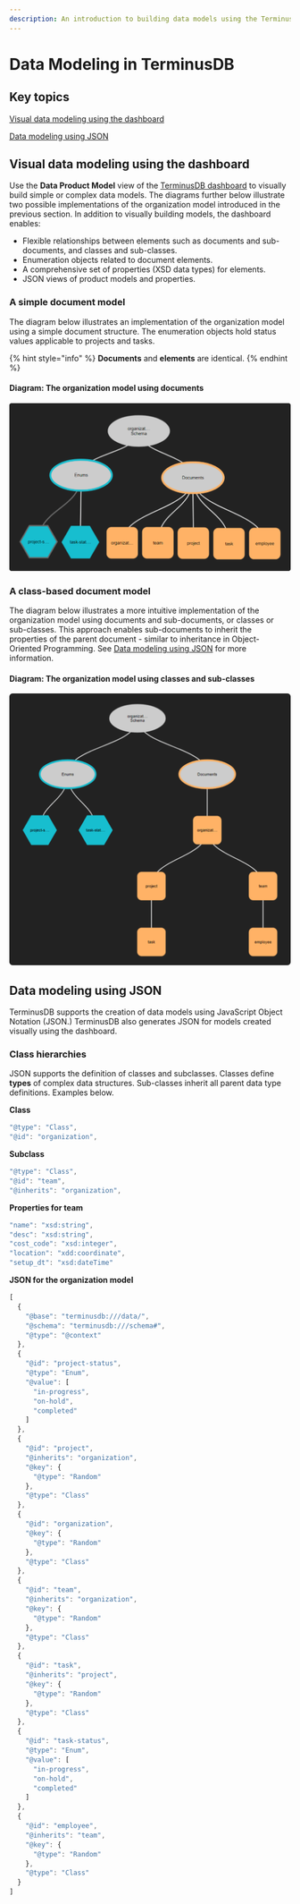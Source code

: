 ```yaml
---
description: An introduction to building data models using the TerminusDB dashboard.
---
```


# Data Modeling in TerminusDB

## Key topics

[Visual data modeling using the dashboard](data-modeling-in-terminusdb.md#visual-data-modeling-using-the-dashboard)

[Data modeling using JSON](data-modeling-in-terminusdb.md#data-modeling-using-json)

## Visual data modeling using the dashboard

Use the **Data Product Model** view of the [TerminusDB dashboard](https://dashboard.terminusdb.com/product\_models) to visually build simple or complex data models. The diagrams further below illustrate two possible implementations of the organization model introduced in the previous section. In addition to visually building models, the dashboard enables:

* Flexible relationships between elements such as documents and sub-documents, and classes and sub-classes.
* Enumeration objects related to document elements.
* A comprehensive set of properties (XSD data types) for elements.
* JSON views of product models and properties.

### A simple document model

The diagram below illustrates an implementation of the organization model using a simple document structure. The enumeration objects hold status values applicable to projects and tasks.

{% hint style="info" %}
**Documents** and **elements** are identical.
{% endhint %}

#### Diagram: The organization model using documents

![](../../../../.gitbook/assets/terminusdb-data-modeling-organization-dashboard-min.png)

### A class-based document model

The diagram below illustrates a more intuitive implementation of the organization model using documents and sub-documents, or classes or sub-classes. This approach enables sub-documents to inherit the properties of the parent document - similar to inheritance in Object-Oriented Programming. See [Data modeling using JSON](data-modeling-in-terminusdb.md#modeling-using-json) for more information.

#### Diagram: The organization model using classes and sub-classes

![](../../../../.gitbook/assets/terminusdb-data-modeling-organization-dashboard-sub-docs-min.png)

## Data modeling using JSON

TerminusDB supports the creation of data models using JavaScript Object Notation (JSON.) TerminusDB also generates JSON for models created visually using the dashboard.

### Class hierarchies

JSON supports the definition of classes and subclasses. Classes define **types** of complex data structures. Sub-classes inherit all parent data type definitions. Examples below.

**Class**

```javascript
"@type": "Class",
"@id": "organization",
```

**Subclass**

```javascript
"@type": "Class",
"@id": "team",
"@inherits": "organization",
```

**Properties for team**

```javascript
"name": "xsd:string",
"desc": "xsd:string",
"cost_code": "xsd:integer",
"location": "xdd:coordinate",
"setup_dt": "xsd:dateTime"
```

**JSON for the organization model**

```javascript
[
  {
    "@base": "terminusdb:///data/",
    "@schema": "terminusdb:///schema#",
    "@type": "@context"
  },
  {
    "@id": "project-status",
    "@type": "Enum",
    "@value": [
      "in-progress",
      "on-hold",
      "completed"
    ]
  },
  {
    "@id": "project",
    "@inherits": "organization",
    "@key": {
      "@type": "Random"
    },
    "@type": "Class"
  },
  {
    "@id": "organization",
    "@key": {
      "@type": "Random"
    },
    "@type": "Class"
  },
  {
    "@id": "team",
    "@inherits": "organization",
    "@key": {
      "@type": "Random"
    },
    "@type": "Class"
  },
  {
    "@id": "task",
    "@inherits": "project",
    "@key": {
      "@type": "Random"
    },
    "@type": "Class"
  },
  {
    "@id": "task-status",
    "@type": "Enum",
    "@value": [
      "in-progress",
      "on-hold",
      "completed"
    ]
  },
  {
    "@id": "employee",
    "@inherits": "team",
    "@key": {
      "@type": "Random"
    },
    "@type": "Class"
  }
]
```

